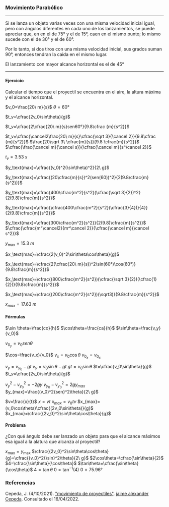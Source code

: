 ### Movimiento Parabólico
---
Si se lanza un objeto varias veces con una misma velocidad inicial igual, pero con ángulos diferentes en cada uno de los lanzamientos, se puede apreciar que, en en el de 75° y el de 15°, caen en el mismo punto; lo mismo sucede con el de 30° y el de 60°.

Por lo tanto, si dos tiros con una misma velocidad inicial, sus grados suman 90°, entonces tendran la caida en el mismo lugar.

El lanzamiento con mayor alcance horizontal es el de 45°

---
#### Ejercicio
Calcular el tiempo que el proyectil se encuentra en el aire, la altura máxima y el alcance horizontal.

$v_0=\frac{20\ m}{s}$
$\theta=60°$

$t_v=\cfrac{2v_0\sin\theta}{g}$

$t_v=\cfrac{2\cfrac{20\ m}{s}sen60°}{9.8\cfrac {m}{s^2}}$

$t_v=\cfrac{\cancel2\frac{20\ m}{s}\cfrac{\sqrt 3}{\cancel 2}}{9.8\cfrac {m}{s^2}}$
$\frac{20\sqrt 3\ \cfrac{m}{s}}{9.8 \cfrac{m}{s^2}}$	$\cfrac{\frac{\cancel m}{\cancel s}}{\cfrac{\cancel m}{s^\cancel 2}}$

$t_v=3.53\ s$

$y_\text{max}=\cfrac{(v_0)^2(\sin\theta)^2}{2\ g}$

$y_\text{max}=\cfrac{(20\cfrac{m}{s})^2(sen(60))^2}{2(9.8\cfrac{m}{s^2})}$

$y_\text{max}=\cfrac{400\cfrac{m^2}{s^2}(\cfrac{\sqrt 3}{2})^2}{2(9.8)\cfrac{m}{s^2}}$

$y_\text{max}=\cfrac{\cfrac{400\cfrac{m^2}{s^2}(\cfrac{3}{4})}{4}}{2(9.8)\cfrac{m}{s^2}}$

$y_\text{max}=\cfrac{300\cfrac{m^2}{s^2}}{2(9.8)\cfrac{m}{s^2}}$	$\cfrac{\cfrac{m^\cancel2}{m^\cancel 2}}{\cfrac{\cancel m}{\cancel s^2}}$

$y_\text{max}=15.3\ m$

$x_\text{max}=\cfrac{2(v_0)^2\sin\theta\cos\theta}{g}$

$x_\text{max}=\cfrac{2(\cfrac{20\ m}{s})^2\sin(60°)\cos(60°)}{9.8\cfrac{m}{s^2}}$

$x_\text{max}=\cfrac{(800\cfrac{m^2}{s^2})(\cfrac{\sqrt 3}{2})(\cfrac{1}{2})}{9.8\cfrac{m}{s^2}}$

$x_\text{max}=\cfrac{(200\cfrac{m^2}{s^2})(\sqrt3)}{9.8\cfrac{m}{s^2}}$

$x_{max}=17.63\ m$

#### Fórmulas
$\sin \theta=\frac{co}{h}$
$\cos\theta=\frac{ca}{h}$
$\sin\theta=\frac{v_y}{v_0}$

$v_{0_y}=v_0sen\theta$

$\cos=\frac{v_x}{v_0}$
$v_x=v_0\cos\theta$
$v_{0_x}=v_{0_x}$

$v_y=v_{y_0}-gt$
$v_y=v_0\sin\theta-gt$
$gt=v_0\sin\theta$
$t=\cfrac{v_0\sin\theta}{g}$
$t_v=\cfrac{2v_0\sin\theta}{g}$

${v_y}^2-{v_{y_0}}^2=-2gy$
${v_{y_0}}-{v_{y_0}^2}=2gy_{max}$
$y_{max}=\frac{(v_0)^2{sen}^2\theta}{2\ g}$

$v=\frac{x}{t}$
$x=vt$
$x_{max}=v_0tv$
$x_{max}=(v_0\cos\theta)\cfrac{(2v_0\sin\theta)}{g}$
$x_{max}=\cfrac{{2v_0}^2\sin\theta\cos\theta}{g}$

#### Problema
¿Con qué ángulo debe ser lanzado un objeto para que el alcance máximos esa igual a la alatura que alcanza al proyectil?

$x_\text{max}=y_\text{max}$
$\cfrac{{2v_0}^2\sin\theta\cos\theta}{g}=\cfrac{{v_0}^2{\sin}^2\theta}{2\ g}$
$2\cos\theta=\cfrac{\sin\theta}{2}$
$4=\cfrac{\sin\theta}{\cos\theta}$		$\tan\theta=\cfrac{\sin\theta}{\cos\theta}$
$4=\tan\theta$
$0={\tan}^{-1}(4)$
$0=75.96°$

### Referencias
Cepeda, J. (4/10/2021). ["movimiento de proyectiles"](https://www.youtube.com/watch?v=qNRJD6jVvXY). [jaime alexander Cepeda](https://www.youtube.com/channel/UC0S0S1uHGaUM_ep094x-Ukg/featured). Consultado el 16/04/2022.